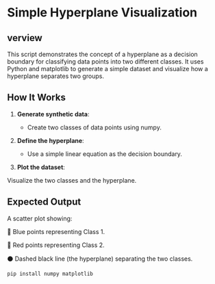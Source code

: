 # Simple Hyperplane Visualization

## verview

This script demonstrates the concept of a hyperplane as a decision boundary for classifying data points into two different classes. It uses Python and matplotlib to generate a simple dataset and visualize how a hyperplane separates two groups.

## How It Works

1. **Generate synthetic data**:
    - Create two classes of data points using numpy.

2. **Define the hyperplane**:

    - Use a simple linear equation  as the decision boundary.

3. **Plot the dataset**:

Visualize the two classes and the hyperplane.

## Expected Output

A scatter plot showing:

🔵 Blue points representing Class 1.

🔴 Red points representing Class 2.

⚫ Dashed black line (the hyperplane) separating the two classes.

```sh
pip install numpy matplotlib

